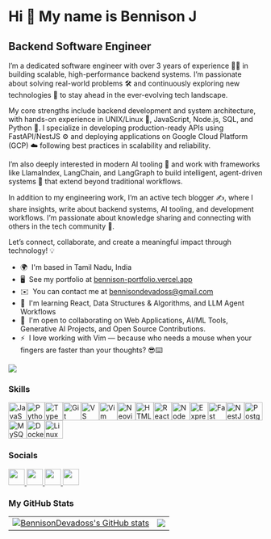 Hi 👋 My name is Bennison J
===========================

Backend Software Engineer
-------------------------

I’m a dedicated software engineer with over 3 years of experience 🧑‍💻 in building scalable, high-performance backend systems. I’m passionate about solving real-world problems 🛠️ and continuously exploring new technologies 🚀 to stay ahead in the ever-evolving tech landscape.

My core strengths include backend development and system architecture, with hands-on experience in UNIX/Linux 🐧, JavaScript, Node.js, SQL, and Python 🐍. I specialize in developing production-ready APIs using FastAPI/NestJS ⚙️ and deploying applications on Google Cloud Platform (GCP) ☁️ following best practices in scalability and reliability.

I’m also deeply interested in modern AI tooling 🧠 and work with frameworks like LlamaIndex, LangChain, and LangGraph to build intelligent, agent-driven systems 🤖 that extend beyond traditional workflows.

In addition to my engineering work, I’m an active tech blogger ✍️, where I share insights, write about backend systems, AI tooling, and development workflows. I’m passionate about knowledge sharing and connecting with others in the tech community 🤝.

Let’s connect, collaborate, and create a meaningful impact through technology! 💡

* 🌍  I'm based in Tamil Nadu, India
* 🖥️  See my portfolio at [bennison-portfolio.vercel.app](http://bennison-portfolio.vercel.app/)
* ✉️  You can contact me at [bennisondevadoss@gmail.com](mailto:bennisondevadoss@gmail.com)
* 🧠  I'm learning React, Data Structures & Algorithms, and LLM Agent Workflows
* 🤝  I'm open to collaborating on Web Applications, AI/ML Tools, Generative AI Projects, and Open Source Contributions.
* ⚡  I love working with Vim — because who needs a mouse when your fingers are faster than your thoughts? 😎⌨️

<a href="https://www.github.com/BennisonDevadoss" target="_blank" rel="noreferrer"><img
src="https://img.shields.io/github/followers/BennisonDevadoss?logo=github&style=for-the-badge&color=0891b2&labelColor=ffffff" /></a>

### Skills


<p align="left">
<a href="https://developer.mozilla.org/en-US/docs/Web/JavaScript" target="_blank" rel="noreferrer"><img src="https://raw.githubusercontent.com/danielcranney/readme-generator/main/public/icons/skills/javascript-colored.svg" width="36" height="36" alt="JavaScript" /></a><a href="https://www.python.org/" target="_blank" rel="noreferrer"><img src="https://raw.githubusercontent.com/danielcranney/readme-generator/main/public/icons/skills/python-colored.svg" width="36" height="36" alt="Python" /></a><a href="https://www.typescriptlang.org/" target="_blank" rel="noreferrer"><img src="https://raw.githubusercontent.com/danielcranney/readme-generator/main/public/icons/skills/typescript-colored.svg" width="36" height="36" alt="TypeScript" /></a><a href="https://git-scm.com/" target="_blank" rel="noreferrer"><img src="https://raw.githubusercontent.com/danielcranney/readme-generator/main/public/icons/skills/git-colored.svg" width="36" height="36" alt="Git" /></a><a href="https://code.visualstudio.com/" target="_blank" rel="noreferrer"><img src="https://raw.githubusercontent.com/danielcranney/readme-generator/main/public/icons/skills/visualstudiocode.svg" width="36" height="36" alt="VS Code" /></a><a href="https://www.vim.org/" target="_blank" rel="noreferrer"><img src="https://raw.githubusercontent.com/danielcranney/readme-generator/main/public/icons/skills/vim.svg" width="36" height="36" alt="Vim" /></a><a href="https://neovim.io/" target="_blank" rel="noreferrer"><img src="https://raw.githubusercontent.com/danielcranney/readme-generator/main/public/icons/skills/neovim.svg" width="36" height="36" alt="Neovim" /></a><a href="https://developer.mozilla.org/en-US/docs/Glossary/HTML5" target="_blank" rel="noreferrer"><img src="https://raw.githubusercontent.com/danielcranney/readme-generator/main/public/icons/skills/html5-colored.svg" width="36" height="36" alt="HTML5" /></a><a href="https://reactjs.org/" target="_blank" rel="noreferrer"><img src="https://raw.githubusercontent.com/danielcranney/readme-generator/main/public/icons/skills/react-colored.svg" width="36" height="36" alt="React" /></a><a href="https://nodejs.org/en/" target="_blank" rel="noreferrer"><img src="https://raw.githubusercontent.com/danielcranney/readme-generator/main/public/icons/skills/nodejs-colored.svg" width="36" height="36" alt="NodeJS" /></a><a href="https://expressjs.com/" target="_blank" rel="noreferrer"><img src="https://raw.githubusercontent.com/danielcranney/readme-generator/main/public/icons/skills/express-colored.svg" width="36" height="36" alt="Express" /></a><a href="https://fastapi.tiangolo.com/" target="_blank" rel="noreferrer"><img src="https://raw.githubusercontent.com/danielcranney/readme-generator/main/public/icons/skills/fastapi-colored.svg" width="36" height="36" alt="Fast API" /></a><a href="https://docs.nestjs.com/" target="_blank" rel="noreferrer"><img src="https://raw.githubusercontent.com/danielcranney/readme-generator/main/public/icons/skills/nestjs-colored.svg" width="36" height="36" alt="NestJS" /></a><a href="https://www.postgresql.org/" target="_blank" rel="noreferrer"><img src="https://raw.githubusercontent.com/danielcranney/readme-generator/main/public/icons/skills/postgresql-colored.svg" width="36" height="36" alt="PostgreSQL" /></a><a href="https://www.mysql.com/" target="_blank" rel="noreferrer"><img src="https://raw.githubusercontent.com/danielcranney/readme-generator/main/public/icons/skills/mysql-colored.svg" width="36" height="36" alt="MySQL" /></a><a href="https://www.docker.com/" target="_blank" rel="noreferrer"><img src="https://raw.githubusercontent.com/danielcranney/readme-generator/main/public/icons/skills/docker-colored.svg" width="36" height="36" alt="Docker" /></a><a href="https://www.linux.org" target="_blank" rel="noreferrer"><img src="https://raw.githubusercontent.com/danielcranney/readme-generator/main/public/icons/skills/linux-colored.svg" width="36" height="36" alt="Linux" /></a>
</p>


### Socials

<p align="left"> <a href="https://www.github.com/BennisonDevadoss" target="_blank" rel="noreferrer"> <picture> <source media="(prefers-color-scheme: dark)" srcset="https://raw.githubusercontent.com/danielcranney/readme-generator/main/public/icons/socials/github-dark.svg" /> <source media="(prefers-color-scheme: light)" srcset="https://raw.githubusercontent.com/danielcranney/readme-generator/main/public/icons/socials/github.svg" /> <img src="https://raw.githubusercontent.com/danielcranney/readme-generator/main/public/icons/socials/github.svg" width="32" height="32" /> </picture> </a> <a href="https://www.linkedin.com/in/bennisondevadoss" target="_blank" rel="noreferrer"> <picture> <source media="(prefers-color-scheme: dark)" srcset="https://raw.githubusercontent.com/danielcranney/readme-generator/main/public/icons/socials/linkedin-dark.svg" /> <source media="(prefers-color-scheme: light)" srcset="https://raw.githubusercontent.com/danielcranney/readme-generator/main/public/icons/socials/linkedin.svg" /> <img src="https://raw.githubusercontent.com/danielcranney/readme-generator/main/public/icons/socials/linkedin.svg" width="32" height="32" /> </picture> </a> <a href="http://www.medium.com/@bennisondevadoss" target="_blank" rel="noreferrer"> <picture> <source media="(prefers-color-scheme: dark)" srcset="https://raw.githubusercontent.com/danielcranney/readme-generator/main/public/icons/socials/medium-dark.svg" /> <source media="(prefers-color-scheme: light)" srcset="https://raw.githubusercontent.com/danielcranney/readme-generator/main/public/icons/socials/medium.svg" /> <img src="https://raw.githubusercontent.com/danielcranney/readme-generator/main/public/icons/socials/medium.svg" width="32" height="32" /> </picture> </a> <a href="https://www.stackoverflow.com/users/18029617" target="_blank" rel="noreferrer"> <picture> <source media="(prefers-color-scheme: dark)" srcset="https://raw.githubusercontent.com/danielcranney/readme-generator/main/public/icons/socials/stackoverflow-dark.svg" /> <source media="(prefers-color-scheme: light)" srcset="https://raw.githubusercontent.com/danielcranney/readme-generator/main/public/icons/socials/stackoverflow.svg" /> <img src="https://raw.githubusercontent.com/danielcranney/readme-generator/main/public/icons/socials/stackoverflow.svg" width="32" height="32" /> </picture> </a></p>

### My GitHub Stats

<table>
  <tr>
    <td>
      <a href="http://www.github.com/BennisonDevadoss"><img src="https://github-readme-stats.vercel.app/api?username=BennisonDevadoss&show_icons=true&hide=&count_private=true&title_color=0891b2&text_color=444e59&icon_color=0891b2&bg_color=ffffff&hide_border=true&show_icons=true" alt="BennisonDevadoss's GitHub stats" /></a>
    </td>
    <td>
      <a href="http://www.github.com/BennisonDevadoss"><img src="https://github-readme-streak-stats.herokuapp.com/?user=BennisonDevadoss&stroke=444e59&background=ffffff&ring=0891b2&fire=0891b2&currStreakNum=444e59&currStreakLabel=0891b2&sideNums=444e59&sideLabels=444e59&dates=444e59&hide_border=true" /></a>
    </td>
  </tr>
</table>
